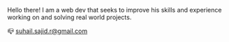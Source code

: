 Hello there!
I am a web dev that seeks to improve his skills and experience working on and solving real world projects.

📪 suhail.sajid.r@gmail.com

